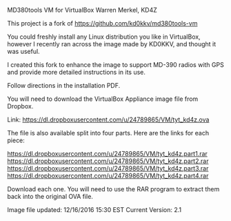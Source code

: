 MD380tools VM for VirtualBox
Warren Merkel, KD4Z

This project is a fork of https://github.com/kd0kkv/md380tools-vm

You could freshly install any Linux distribution you like in VirtualBox, 
however I recently ran across the image made by KD0KKV, and thought it was useful.

I created this fork to enhance the image to support MD-390 radios with GPS and
provide more detailed instructions in its use.

Follow directions in the installation PDF.

You will need to download the VirtualBox Appliance image file from Dropbox.

Link:   https://dl.dropboxusercontent.com/u/24789865/VM/tyt_kd4z.ova  

The file is also available split into four parts.
Here are the links for each piece:

https://dl.dropboxusercontent.com/u/24789865/VM/tyt_kd4z.part1.rar
https://dl.dropboxusercontent.com/u/24789865/VM/tyt_kd4z.part2.rar
https://dl.dropboxusercontent.com/u/24789865/VM/tyt_kd4z.part3.rar
https://dl.dropboxusercontent.com/u/24789865/VM/tyt_kd4z.part4.rar

Download each one.  You will need to use the RAR program to extract them
back into the original OVA file.

Image file updated:	 12/16/2016 15:30 EST
Current Version: 2.1





